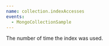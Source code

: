 ```yaml
---
name: collection.indexAccesses
events:
  - MongoCollectionSample
---
```


The number of time the index was used.